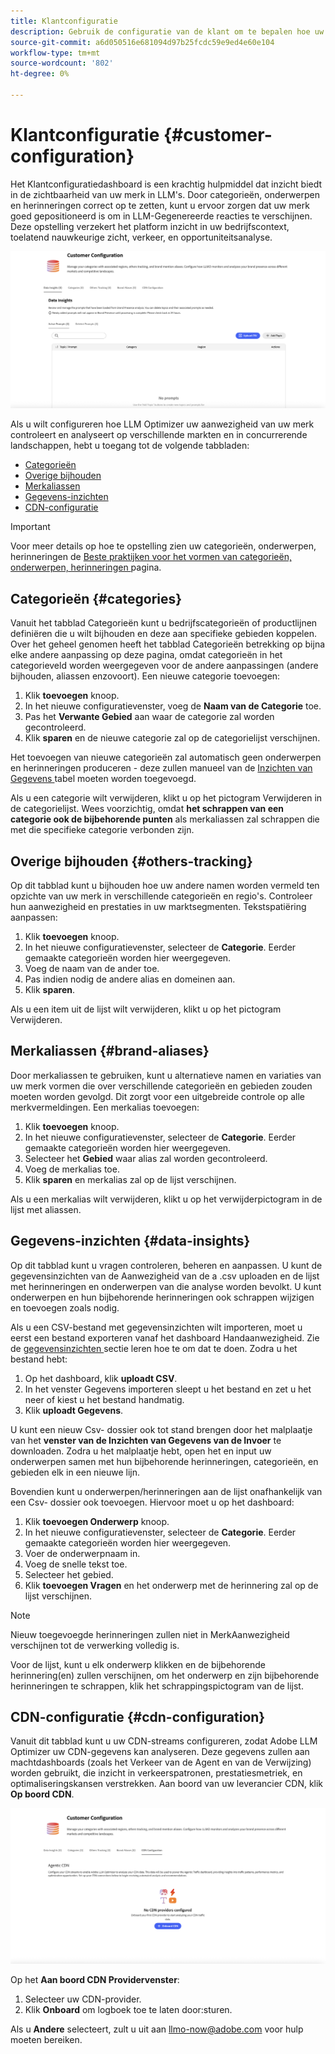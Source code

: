 ```yaml
---
title: Klantconfiguratie
description: Gebruik de configuratie van de klant om te bepalen hoe uw merk binnen het optimaliseringsplatform LLM wordt gecontroleerd en geanalyseerd.
source-git-commit: a6d050516e681094d97b25fcdc59e9ed4e60e104
workflow-type: tm+mt
source-wordcount: '802'
ht-degree: 0%

---
```



# Klantconfiguratie {#customer-configuration}

Het Klantconfiguratiedashboard is een krachtig hulpmiddel dat inzicht biedt in de zichtbaarheid van uw merk in LLM&#39;s. Door categorieën, onderwerpen en herinneringen correct op te zetten, kunt u ervoor zorgen dat uw merk goed gepositioneerd is om in LLM-Gegenereerde reacties te verschijnen. Deze opstelling verzekert het platform inzicht in uw bedrijfscontext, toelatend nauwkeurige zicht, verkeer, en opportuniteitsanalyse.

![ Dashboard van de Configuratie van de Klant ](/help/dashboards/assets/customer-config.png)

Als u wilt configureren hoe LLM Optimizer uw aanwezigheid van uw merk controleert en analyseert op verschillende markten en in concurrerende landschappen, hebt u toegang tot de volgende tabbladen:

* [Categorieën](#categories)
* [Overige bijhouden](#others-tracking)
* [Merkaliassen](#brand-aliases)
* [Gegevens-inzichten](#data-insights)
* [CDN-configuratie](#agentic-cdn)

>[!IMPORTANT]
>
> Voor meer details op hoe te opstelling zien uw categorieën, onderwerpen, herinneringen de [ Beste praktijken voor het vormen van categorieën, onderwerpen, herinneringen ](/help/overview/best-practices-topics-prompts.md) pagina.

## Categorieën {#categories}

Vanuit het tabblad Categorieën kunt u bedrijfscategorieën of productlijnen definiëren die u wilt bijhouden en deze aan specifieke gebieden koppelen. Over het geheel genomen heeft het tabblad Categorieën betrekking op bijna elke andere aanpassing op deze pagina, omdat categorieën in het categorieveld worden weergegeven voor de andere aanpassingen (andere bijhouden, aliassen enzovoort). Een nieuwe categorie toevoegen:

1. Klik **toevoegen** knoop.
2. In het nieuwe configuratievenster, voeg de **Naam van de Categorie** toe.
3. Pas het **Verwante Gebied** aan waar de categorie zal worden gecontroleerd.
4. Klik **sparen** en de nieuwe categorie zal op de categorielijst verschijnen.

Het toevoegen van nieuwe categorieën zal automatisch geen onderwerpen en herinneringen produceren - deze zullen manueel van de [ Inzichten van Gegevens ](#data-insights) tabel moeten worden toegevoegd.

Als u een categorie wilt verwijderen, klikt u op het pictogram Verwijderen in de categorielijst. Wees voorzichtig, omdat **het schrappen van een categorie ook de bijbehorende punten** als merkaliassen zal schrappen die met die specifieke categorie verbonden zijn.

## Overige bijhouden {#others-tracking}

Op dit tabblad kunt u bijhouden hoe uw andere namen worden vermeld ten opzichte van uw merk in verschillende categorieën en regio&#39;s. Controleer hun aanwezigheid en prestaties in uw marktsegmenten. Tekstspatiëring aanpassen:

1. Klik **toevoegen** knoop.
2. In het nieuwe configuratievenster, selecteer de **Categorie**. Eerder gemaakte categorieën worden hier weergegeven.
3. Voeg de naam van de ander toe.
4. Pas indien nodig de andere alias en domeinen aan.
5. Klik **sparen**.

Als u een item uit de lijst wilt verwijderen, klikt u op het pictogram Verwijderen.

## Merkaliassen {#brand-aliases}

Door merkaliassen te gebruiken, kunt u alternatieve namen en variaties van uw merk vormen die over verschillende categorieën en gebieden zouden moeten worden gevolgd. Dit zorgt voor een uitgebreide controle op alle merkvermeldingen. Een merkalias toevoegen:

1. Klik **toevoegen** knoop.
2. In het nieuwe configuratievenster, selecteer de **Categorie**. Eerder gemaakte categorieën worden hier weergegeven.
3. Selecteer het **Gebied** waar alias zal worden gecontroleerd.
4. Voeg de merkalias toe.
5. Klik **sparen** en merkalias zal op de lijst verschijnen.

Als u een merkalias wilt verwijderen, klikt u op het verwijderpictogram in de lijst met aliassen.

## Gegevens-inzichten {#data-insights}

Op dit tabblad kunt u vragen controleren, beheren en aanpassen. U kunt de gegevensinzichten van de Aanwezigheid van de a [ ](/help/dashboards/brand-presence.md#data-insights) .csv uploaden en de lijst met herinneringen en onderwerpen van die analyse worden bevolkt. U kunt onderwerpen en hun bijbehorende herinneringen ook schrappen wijzigen en toevoegen zoals nodig.

Als u een CSV-bestand met gegevensinzichten wilt importeren, moet u eerst een bestand exporteren vanaf het dashboard Handaanwezigheid. Zie de [ gegevensinzichten ](/help/dashboards/brand-presence.md#data-insights) sectie leren hoe te om dat te doen. Zodra u het bestand hebt:

1. Op het dashboard, klik **uploadt CSV**.
2. In het venster Gegevens importeren sleept u het bestand en zet u het neer of kiest u het bestand handmatig.
3. Klik **uploadt Gegevens**.

U kunt een nieuw Csv- dossier ook tot stand brengen door het malplaatje van het **venster van de Inzichten van Gegevens van de Invoer** te downloaden. Zodra u het malplaatje hebt, open het en input uw onderwerpen samen met hun bijbehorende herinneringen, categorieën, en gebieden elk in een nieuwe lijn.

Bovendien kunt u onderwerpen/herinneringen aan de lijst onafhankelijk van een Csv- dossier ook toevoegen. Hiervoor moet u op het dashboard:

1. Klik **toevoegen Onderwerp** knoop.
2. In het nieuwe configuratievenster, selecteer de **Categorie**. Eerder gemaakte categorieën worden hier weergegeven.
3. Voer de onderwerpnaam in.
4. Voeg de snelle tekst toe.
5. Selecteer het gebied.
6. Klik **toevoegen Vragen** en het onderwerp met de herinnering zal op de lijst verschijnen.

>[!NOTE]
>Nieuw toegevoegde herinneringen zullen niet in MerkAanwezigheid verschijnen tot de verwerking volledig is.

Voor de lijst, kunt u elk onderwerp klikken en de bijbehorende herinnering(en) zullen verschijnen, om het onderwerp en zijn bijbehorende herinneringen te schrappen, klik het schrappingspictogram van de lijst.

## CDN-configuratie {#cdn-configuration}

Vanuit dit tabblad kunt u uw CDN-streams configureren, zodat Adobe LLM Optimizer uw CDN-gegevens kan analyseren. Deze gegevens zullen aan machtdashboards (zoals het Verkeer van de Agent en van de Verwijzing) worden gebruikt, die inzicht in verkeerspatronen, prestatiesmetriek, en optimaliseringskansen verstrekken. Aan boord van uw leverancier CDN, klik **Op boord CDN**.

![ Klantenconfiguratie CDN ](/help/overview/assets/cc-cdn.png)

Op het **Aan boord CDN Providervenster**:

1. Selecteer uw CDN-provider.
2. Klik **Onboard** om logboek toe te laten door:sturen.

Als u **Andere** selecteert, zult u uit aan llmo-now@adobe.com voor hulp moeten bereiken.
